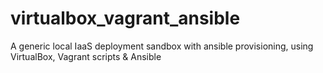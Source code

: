 # virtualbox_vagrant_ansible
A generic local IaaS deployment sandbox with ansible provisioning, using VirtualBox, Vagrant scripts &amp; Ansible

